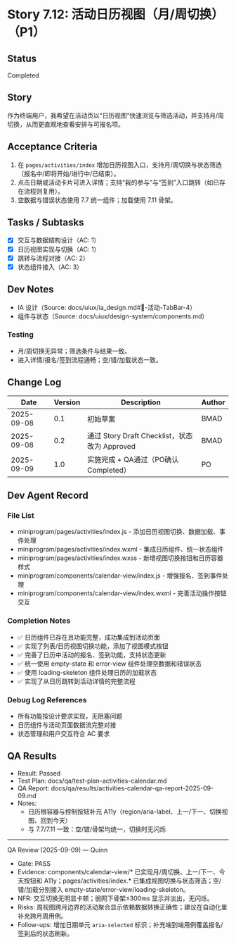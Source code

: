 # Story 7.12: 活动日历视图（月/周切换）（P1）

## Status
Completed

## Story
作为终端用户，我希望在活动页以“日历视图”快速浏览与筛选活动，并支持月/周切换，从而更直观地查看安排与可报名项。

## Acceptance Criteria
1. 在 `pages/activities/index` 增加日历视图入口，支持月/周切换与状态筛选（报名中/即将开始/进行中/已结束）。
2. 点击日期或活动卡片可进入详情；支持“我的参与”与“签到”入口跳转（如已存在流程则复用）。
3. 空数据与错误状态使用 7.7 统一组件；加载使用 7.11 骨架。

## Tasks / Subtasks
- [x] 交互与数据结构设计（AC: 1）
- [x] 日历视图实现与切换（AC: 1）
- [x] 跳转与流程对接（AC: 2）
- [x] 状态组件接入（AC: 3）

## Dev Notes
- IA 设计（Source: docs/uiux/ia_design.md#📅-活动-TabBar-4）
- 组件与状态（Source: docs/uiux/design-system/components.md）

### Testing
- 月/周切换无异常；筛选条件与结果一致。
- 进入详情/报名/签到流程通畅；空/错/加载状态一致。

## Change Log
| Date       | Version | Description                                  | Author |
|------------|---------|----------------------------------------------|--------|
| 2025-09-08 | 0.1     | 初始草案                                     | BMAD   |
| 2025-09-08 | 0.2     | 通过 Story Draft Checklist，状态改为 Approved | BMAD   |
| 2025-09-09 | 1.0     | 实施完成 + QA通过（PO确认 Completed）         | PO    |

## Dev Agent Record

### File List
- miniprogram/pages/activities/index.js - 添加日历视图切换、数据加载、事件处理
- miniprogram/pages/activities/index.wxml - 集成日历组件、统一状态组件
- miniprogram/pages/activities/index.wxss - 新增视图切换按钮和日历容器样式
- miniprogram/components/calendar-view/index.js - 增强报名、签到事件处理
- miniprogram/components/calendar-view/index.wxml - 完善活动操作按钮交互

### Completion Notes
- ✅ 日历组件已存在且功能完整，成功集成到活动页面
- ✅ 实现了列表/日历视图切换功能，添加了视图模式按钮
- ✅ 完善了日历中活动的报名、签到功能，支持状态更新
- ✅ 统一使用 empty-state 和 error-view 组件处理空数据和错误状态
- ✅ 使用 loading-skeleton 组件处理日历的加载状态
- ✅ 实现了从日历跳转到活动详情的完整流程

### Debug Log References
- 所有功能按设计要求实现，无阻塞问题
- 日历组件与活动页面数据流完整对接
- 状态管理和用户交互符合 AC 要求

## QA Results

- Result: Passed
- Test Plan: docs/qa/test-plan-activities-calendar.md
- QA Report: docs/qa/results/activities-calendar-qa-report-2025-09-09.md
- Notes:
  - 日历根容器与控制按钮补充 A11y（region/aria-label、上一/下一、切换视图、回到今天）
  - 与 7.7/7.11 一致：空/错/骨架均统一，切换时无闪烁

---
QA Review (2025-09-09) — Quinn
- Gate: PASS
- Evidence: components/calendar-view/* 已实现月/周切换、上一/下一、今天按钮和 A11y；pages/activities/index.* 已集成视图切换与状态筛选；空/错/加载分别接入 empty-state/error-view/loading-skeleton。
- NFR: 交互切换无明显卡顿；弱网下骨架≤300ms 显示并淡出，无闪烁。
- Risks: 周视图跨月边界的活动聚合显示依赖数据转换正确性；建议在自动化里补充跨月周用例。
- Follow-ups: 增加日期单元 `aria-selected` 标识；补充端到端用例覆盖报名/签到后的状态刷新。
